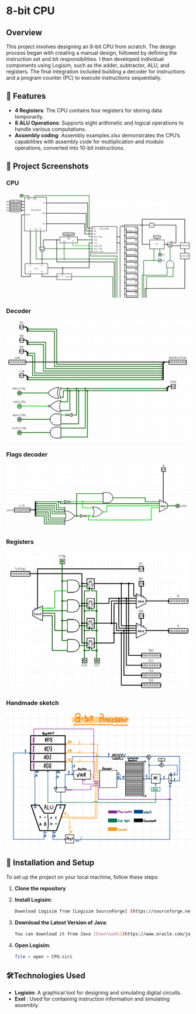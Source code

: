 # 8-bit CPU

## Overview

This project involves designing an 8-bit CPU from scratch. The design process began with creating a manual design, followed by defining the instruction set and bit responsibilities. I then developed individual components using Logisim, such as the adder, subtractor, ALU, and registers. The final integration included building a decoder for instructions and a program counter (PC) to execute instructions sequentially.

## 🌟 Features

- **4 Registers**: The CPU contains four registers for storing data temporarily.
- **8 ALU Operations**: Supports eight arithmetic and logical operations to handle various computations.
- **Assembly coding**: Assembly examples.xlsx demonstrates the CPU’s capabilities with assembly code for multiplication and modulo operations, converted into 10-bit instructions.

## 📸 Project Screenshots

### CPU 
![CPU](img/cpu.png)

### Decoder
![Decoder](img/decoder.png)

### Flags decoder
![Flags](img/flags.png)

### Registers
![Registers](img/registers.png)

### Handmade sketch
![Handmade](img/handmade.png)

## 🚀 Installation and Setup

To set up the project on your local machine, follow these steps:

1. **Clone the repository**

2. **Install Logisim**:
   ```sh
   Download Logisim from [Logisim SourceForge] (https://sourceforge.net/projects/circuit/).
3. **Download the Latest Version of Java**:
   ```sh
   You can download it from Java [Downloads](https://www.oracle.com/java/technologies/downloads/#java11)
4. **Open Logisim**:
   ```sh
   file > open > CPU.circ
   
## 🛠️Technologies Used

- **Logisim**: A graphical tool for designing and simulating digital circuits.
- **Exel** : Used for containing instruction information and simulating assembly.
